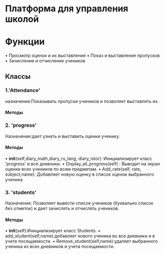 # Платформа для управления школой 

# Функции
 •	Просмотр оценок и их выставление 
 •	Показ и выставление пропусков
 •	Зачисление и отчисление учеников
## Классы
### 1.'Attendance'
назначение:Показывать пропуски учеников и позволяет 
выставлять их.
#### Методы


### 2. 'progress'
Назначение:дает узнать и выставить оценки ученику.
   #### Методы 
   •	__init__(self,diary_math,diary_ru_lang, diary_istor):
Инициализирует класс 'progress' и все дневники.
•	Display_all_progress(self) :
Выводит на экран оценки всех учеников по всем предметам.
•	Add_rate(self, rate, subject,name):
Добавляет новую оценку в список оценок выбранного ученика

### 3. 'students'
Назначение: Позволяет вывести список учеников (буквально список без отметок) и дает 
зачислять и отчислять  учеников.
  #### Методы
  •	__init__(self):Инициализирует класс  Students.
•	add_student(self,name):добавляет нового ученика во все дневники и в учете посещаемости.
•	Remove_student(self,name):удаляет выбранного ученика из всех дневников и учета посещаемости.

  
  
